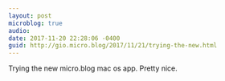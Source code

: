 ```yaml
---
layout: post
microblog: true
audio: 
date: 2017-11-20 22:28:06 -0400
guid: http://gio.micro.blog/2017/11/21/trying-the-new.html
---
```

Trying the new micro.blog mac os app. Pretty nice. 
